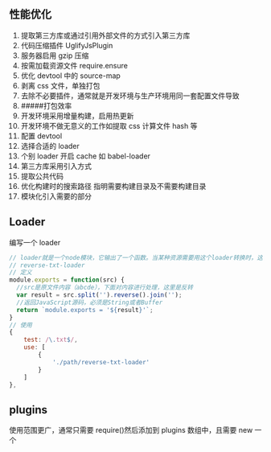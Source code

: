 ## 性能优化

1. 提取第三方库或通过引用外部文件的方式引入第三方库
1. 代码压缩插件 UglifyJsPlugin
1. 服务器启用 gzip 压缩
1. 按需加载资源文件 require.ensure
1. 优化 devtool 中的 source-map
1. 剥离 css 文件，单独打包
1. 去除不必要插件，通常就是开发环境与生产环境用同一套配置文件导致
1. #####打包效率
1. 开发环境采用增量构建，启用热更新
1. 开发环境不做无意义的工作如提取 css 计算文件 hash 等
1. 配置 devtool
1. 选择合适的 loader
1. 个别 loader 开启 cache 如 babel-loader
1. 第三方库采用引入方式
1. 提取公共代码
1. 优化构建时的搜索路径 指明需要构建目录及不需要构建目录
1. 模块化引入需要的部分

## Loader

编写一个 loader

```js
// loader就是一个node模块，它输出了一个函数。当某种资源需要用这个loader转换时，这个函数会被调用。并且，这个函数可以通过提供给它的this上下文访问Loader API。
// reverse-txt-loader
// 定义
module.exports = function(src) {
  //src是原文件内容（abcde），下面对内容进行处理，这里是反转
  var result = src.split('').reverse().join('');
  //返回JavaScript源码，必须是String或者Buffer
  return `module.exports = '${result}'`;
}
// 使用
{
	test: /\.txt$/,
	use: [
		{
			'./path/reverse-txt-loader'
		}
	]
},
```

## plugins

使用范围更广，通常只需要 require()然后添加到 plugins 数组中，且需要 new 一个
